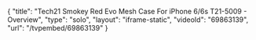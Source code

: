 {
    "title": "Tech21 Smokey Red Evo Mesh Case For iPhone 6\/6s T21-5009 - Overview",
    "type": "solo",
    "layout": "iframe-static",
    "videoId": "69863139",
    "url": "\/tvpembed\/69863139"
}